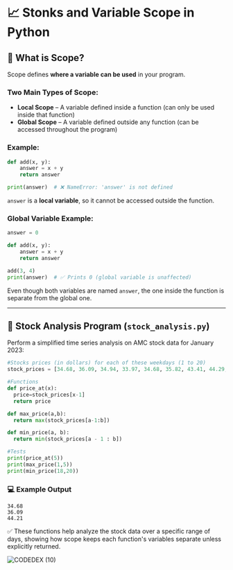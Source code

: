 # 📈 Stonks and Variable Scope in Python

## 🎯 What is Scope?
Scope defines **where a variable can be used** in your program.

### Two Main Types of Scope:
- **Local Scope** – A variable defined inside a function (can only be used inside that function)
- **Global Scope** – A variable defined outside any function (can be accessed throughout the program)

### Example:
```python
def add(x, y):
    answer = x + y
    return answer

print(answer)  # ❌ NameError: 'answer' is not defined
```
`answer` is a **local variable**, so it cannot be accessed outside the function.

### Global Variable Example:
```python
answer = 0

def add(x, y):
    answer = x + y
    return answer

add(3, 4)
print(answer)  # ✅ Prints 0 (global variable is unaffected)
```
Even though both variables are named `answer`, the one inside the function is separate from the global one.

---

## 🛒 Stock Analysis Program (`stock_analysis.py`)
Perform a simplified time series analysis on AMC stock data for January 2023:

```python
#Stocks prices (in dollars) for each of these weekdays (1 to 20)
stock_prices = [34.68, 36.09, 34.94, 33.97, 34.68, 35.82, 43.41, 44.29, 44.65, 53.56, 49.85, 48.71, 48.71, 49.94, 48.53, 47.03, 46.59, 48.62, 44.21, 47.21]

#Functions
def price_at(x):
  price=stock_prices[x-1]
  return price

def max_price(a,b):
  return max(stock_prices[a-1:b])

def min_price(a, b):
  return min(stock_prices[a - 1 : b])

#Tests
print(price_at(5))
print(max_price(1,5))
print(min_price(18,20))
```

### 💻 Example Output
```
34.68
36.09
44.21
```

✅ These functions help analyze the stock data over a specific range of days, showing how scope keeps each function's variables separate unless explicitly returned.

![CODEDEX (10)](https://github.com/user-attachments/assets/4eb61c63-88c3-4f17-94cf-08265287605b)

